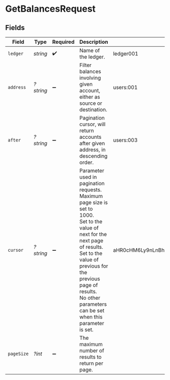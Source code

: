 # GetBalancesRequest


## Fields

| Field                                                                                                                                                                                                                                                      | Type                                                                                                                                                                                                                                                       | Required                                                                                                                                                                                                                                                   | Description                                                                                                                                                                                                                                                | Example                                                                                                                                                                                                                                                    |
| ---------------------------------------------------------------------------------------------------------------------------------------------------------------------------------------------------------------------------------------------------------- | ---------------------------------------------------------------------------------------------------------------------------------------------------------------------------------------------------------------------------------------------------------- | ---------------------------------------------------------------------------------------------------------------------------------------------------------------------------------------------------------------------------------------------------------- | ---------------------------------------------------------------------------------------------------------------------------------------------------------------------------------------------------------------------------------------------------------- | ---------------------------------------------------------------------------------------------------------------------------------------------------------------------------------------------------------------------------------------------------------- |
| `ledger`                                                                                                                                                                                                                                                   | *string*                                                                                                                                                                                                                                                   | :heavy_check_mark:                                                                                                                                                                                                                                         | Name of the ledger.                                                                                                                                                                                                                                        | ledger001                                                                                                                                                                                                                                                  |
| `address`                                                                                                                                                                                                                                                  | *?string*                                                                                                                                                                                                                                                  | :heavy_minus_sign:                                                                                                                                                                                                                                         | Filter balances involving given account, either as source or destination.                                                                                                                                                                                  | users:001                                                                                                                                                                                                                                                  |
| `after`                                                                                                                                                                                                                                                    | *?string*                                                                                                                                                                                                                                                  | :heavy_minus_sign:                                                                                                                                                                                                                                         | Pagination cursor, will return accounts after given address, in descending order.                                                                                                                                                                          | users:003                                                                                                                                                                                                                                                  |
| `cursor`                                                                                                                                                                                                                                                   | *?string*                                                                                                                                                                                                                                                  | :heavy_minus_sign:                                                                                                                                                                                                                                         | Parameter used in pagination requests. Maximum page size is set to 1000.<br/>Set to the value of next for the next page of results.<br/>Set to the value of previous for the previous page of results.<br/>No other parameters can be set when this parameter is set.<br/> | aHR0cHM6Ly9nLnBhZ2UvTmVrby1SYW1lbj9zaGFyZQ==                                                                                                                                                                                                               |
| `pageSize`                                                                                                                                                                                                                                                 | *?int*                                                                                                                                                                                                                                                     | :heavy_minus_sign:                                                                                                                                                                                                                                         | The maximum number of results to return per page.<br/>                                                                                                                                                                                                     |                                                                                                                                                                                                                                                            |